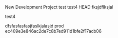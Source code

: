  New Development Project
test
test4
 HEAD
fksjdflksjal

test4


dfsfasfasfasjfaslkjalasjd
 prod
ec409e3e846ac2de7c8b7ed911d1bfe2f17acb06

